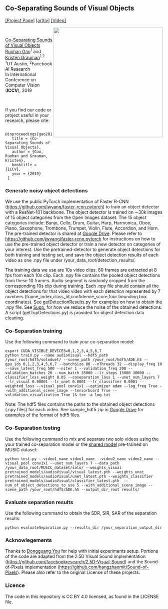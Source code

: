 ## Co-Separating Sounds of Visual Objects
[[Project Page]](http://vision.cs.utexas.edu/projects/coseparation/)    [[arXiv]](https://arxiv.org/abs/1904.07750) [[Video]](https://www.youtube.com/watch?v=Tdm5K65WL2I) <br/>

<img src='co_separation.png' align="right" width=350>

<br/>

[Co-Separating Sounds of Visual Objects](https://arxiv.org/abs/1904.07750)  
 [Ruohan Gao](https://www.cs.utexas.edu/~rhgao/)<sup>1</sup> and [Kristen Grauman](http://www.cs.utexas.edu/~grauman/)<sup>1,2</sup> <br/>
 <sup>1</sup>UT Austin, <sup>2</sup>Facebook AI Research  
 In International Conference on Computer Vision (**ICCV**), 2019  
 
<br/>

If you find our code or project useful in your research, please cite:

     @inproceedings{gao2019coseparation,
       title = {Co-Separating Sounds of Visual Objects},
       author = {Gao, Ruohan and Grauman, Kristen},
       booktitle = {ICCV},
       year = {2019}
     }

### Generate noisy object detections
We use the public PyTorch implementation of Faster R-CNN (https://github.com/jwyang/faster-rcnn.pytorch) to train an object detector with a ResNet-101 backbone. The object detector is trained on ∼30k images of 15 object categories from the Open Images dataset. The 15 object categories include: Banjo, Cello, Drum, Guitar, Harp, Harmonica, Oboe, Piano, Saxophone, Trombone, Trumpet, Violin, Flute, Accordion, and Horn. The pre-trained detector is shared at [Google Drive](https://drive.google.com/drive/folders/1K9DdSu7fK0rVmVbdvTgulOwDQHzxbBsK?usp=sharing). Please refer to https://github.com/jwyang/faster-rcnn.pytorch for instructions on how to use the pre-trained object detector or train a new detector on categories of your interest. Use the pretrained-detector to generate object detections for both training and testing set, and save the object detection results of each video as one .npy file under /your_data_root/detection_results/. 

The training data we use are 10s video clips. 80 frames are extracted at 8 fps from each 10s clip. Each .npy file contains the pooled object detections from these 10 frames. Audio segment is randomly cropped from the corresponding 10s clip during training. Each .npy file should contain all the object detections for that video video with each detection represented by 7 numbers (frame_index,class_id,confidence_score,four bounding box coordinates). See getDetectionResults.py for examples on how to obtain the .npy file. See [Supp.](http://vision.cs.utexas.edu/projects/coseparation/coseparation-iccv2019-supp.pdf) for how we reduce the noise of the obtained detections. A script (getTopDetections.py) is provided for object detection data cleaning.

### Co-Separation training
Use the following command to train your co-separation model:
```
export CUDA_VISIBLE_DEVICES=0,1,2,3,4,5,6,7
python train.py --name audioVisual --hdf5_path /your_root/hdf5/soloduet/ --scene_path /your_root/hdf5/ADE.h5 --gpu_ids 0,1,2,3,4,5,6,7 --batchSize 80 --nThreads 32 --display_freq 10 --save_latest_freq 500 --niter 1 --validation_freq 200 --validation_batches 20 --num_batch 35000 --lr_steps 15000 30000 --classifier_loss_weight 0.05 --coseparation_loss 1 --unet_num_layers 7 --lr_visual 0.00001 --lr_unet 0.0001 --lr_classifier 0.0001 --weighted_loss --visual_pool conv1x1 --optimizer adam --log_freq True --with_additional_scene_image --tensorboard True --validation_visualization True |& tee -a log.txt
```
Note: The hdf5 files contains the paths to the obtained object detections (.npy files) for each video. See sample_hdf5.zip in [Google Drive](https://drive.google.com/drive/folders/1K9DdSu7fK0rVmVbdvTgulOwDQHzxbBsK?usp=sharing) for examples of the format of hdf5 files.

### Co-Separation testing
Use the following command to mix and separate two solo videos using the your trained co-separation model or the [shared model](https://drive.google.com/drive/folders/1K9DdSu7fK0rVmVbdvTgulOwDQHzxbBsK?usp=sharing) pre-trained on MUSIC dataset:
```
python test.py --video1_name video1_name --video2_name video2_name --visual_pool conv1x1 --unet_num_layers 7 --data_path /your_data_root/MUSIC_dataset/solo/ --weights_visual pretrained_models/audioVisual/visual_latest.pth --weights_unet pretrained_models/audioVisual/unet_latest.pth --weights_classifier pretrained_models/audioVisual/classifier_latest.pth  --num_of_object_detections_to_use 5 --with_additional_scene_image --scene_path /your_root/hdf5/ADE.h5 --output_dir_root results/
```

### Evaluate separation results
Use the following command to obtain the SDR, SIR, SAR of the separation results:
```
python evaluateSeparation.py --results_dir /your_separation_output_dir
```

### Acknowlegements
Thanks to [Dongguang You](https://github.com/dgynick) for help with initial experiments setup. Portions of the code are adapted from the 2.5D Visual Sound implementation (https://github.com/facebookresearch/2.5D-Visual-Sound) and the Sound-of-Pixels implementation (https://github.com/hangzhaomit/Sound-of-Pixels). Please also refer to the original License of these projects.


### Licence
The code in this repository is CC BY 4.0 licensed, as found in the LICENSE file.
